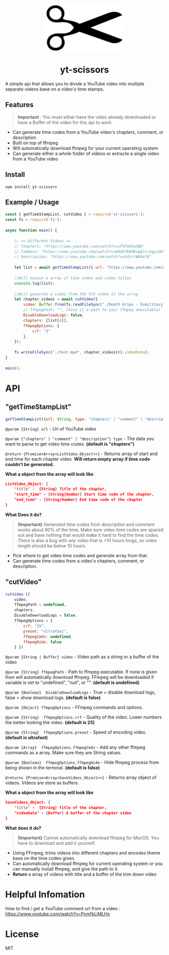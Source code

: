 <p align="center">
    <img src="./assets/1280px-Scissors_icon_black.svg.png" height="150">
</p>

<h1 align="center">yt-scissors</h1>


A simple api that allows you to divide a YouTube video into multiple separate videos base on a video's time stamps.


## Features

> **Important** : You must either have the video already downloaded or have a Buffer of the video for this api to work.

- Can generate time codes from a YouTube video's chapters, comment, or description
- Built on top of ffmpeg
- Will automatically download ffmpeg for your current operating system
- Can generate either a whole folder of videos or extracte a single video from a YouTube video 


## Install

```console 
npm install yt-scissors
```

## Example / Usage

```js
const { getTimeStampList, cutVideo } = require('yt-scissors');
const fs = require('fs');

async function main() {

    // == Different Videos == 
    // Chapters: "https://www.youtube.com/watch?v=iPtPo8Sa3NE"
    // Comment: "https://www.youtube.com/watch?v=89UEYbkHKvg&lc=UgzcUK560Nm4FAxF8-d4AaABAg"
    // Description: "https://www.youtube.com/watch?v=GdzrrWA8e7A"

    let list = await getTimeStampList({ url: "https://www.youtube.com/watch?v=iPtPo8Sa3NE", type: "chapters" });
    
    //Will output a array of time codes and video titles
    console.log(list);

    //Will generate a video from the 5th video in the array
    let chapter_videos = await cutVideo({
        video: Buffer.from(fs.readFileSync("./Death Grips - Exmilitary [Full Mixtape].mp4")),
        // ffmpegPath: "", (Give it a path to your ffmpeg executable)
        DisableDownloadLogs: false,
        chapters: [list[4]],
        ffmpegOptions: {
            crf: "3"
        },
    });

    fs.writeFileSync("./test.mp4", chapter_videos[0].videoData);
}

main();
```


# API

"getTimeStampList" 
------------------

```js
getTimeStampList({url: String, type: "chapters" | "comment" | "description" })
```

`@param {String} url` - Url of YouTube video

`@param {"chapters" | "comment" | "description"} type` - The data you want to parse to get video time codes. **(default is "chapters")**

`@return {Promise<Array<ListVideo_Object>>}` - Returns array of start and end time for each chapter video. **Will return empty array if time code couldn't be generated.**


**What a object from the array will look like** 

```json
ListVideo_Object: {
    "title" -  {String} Title of the chapter,
    "start_time" - {String|Number} Start time code of the chapter,
    "end_time" - {String|Number} End time code of the chapter
}
```

**What Does it do?**

> **(Important)** Generated time codes from description and comment works about 90% of the time. Make sure video time codes are spaced out and have nothing that would make it hard to find the time codes. There is also a bug with any video that is +10 hours longs, so video length should be below 10 hours.

* Pick where to get video time codes and generate array from that.
* Can generate time codes from a video's chapters, comment, or description.


"cutVideo"
----------

```js
cutVideo ({
    video,
    ffmpegPath = undefined,
    chapters,
    DisableDownloadLogs = false,
    ffmpegOptions = {
        crf: "25",
        preset: "ultrafast",
        ffmpegCmds: undefined,
        ffmpegHide: false
    } })
```

`@param {String | Buffer} video` - Video path as a string or a buffer of the video

`@param {String} ffmpegPath` - Path to ffmpeg executable. If none is given then will automatically download ffmpeg. FFmpeg will be downloaded if variable is set to "undefined", "null", or  "". **(default is undefined)**

`@param {Boolean}  DisableDownloadLogs` - True = disable download logs, false = show download logs. **(default is false)**

`@param {Object} ffmpegOptions` - FFmpeg commands and options.

`@param {String}  ffmpegOptions.crf` - Quality of the video. Lower numbers the better looking the video. **(default is 25)**

`@param {String}  ffmpegOptions.preset` - Speed of encoding video. **(default is ultrafast)**

`@param {Array}  ffmpegOptions.ffmpegCmds` - Add any other ffmpeg commands as a array. Make sure they are String values.

`@param {Boolean}  ffmpegOptions.ffmpegHide` - Hide ffmpeg process from being shown in the terminal. **(default is false)**

`@returns {Promise<Array<SaveVideos_Object>>}` - Returns array object of videos. Videos are store as buffers.


**What a object from the array will look like** 

```json
SaveVideos_Object: {
    "title" -  {String} Title of the chapter,
    "videoData" - {Buffer} A buffer of the chapter video
}
```


**What does it do?**

> **(Important)** Cannot automatically download ffmpeg for MacOS. You have to download and add it yourself.

* Using FFmpeg, trims videos into different chapters and encodes theme base on the time codes given.
* Can automatically download ffmpeg for current operating system or you can manually install ffmpeg, and give the path to it.
* **Return** a array of videos with title and a buffer of the trim down video


# Helpful Infomation

How to find / get a YouTube comment url from a video : https://www.youtube.com/watch?v=PnmfkLiMLHs


# License
MIT
